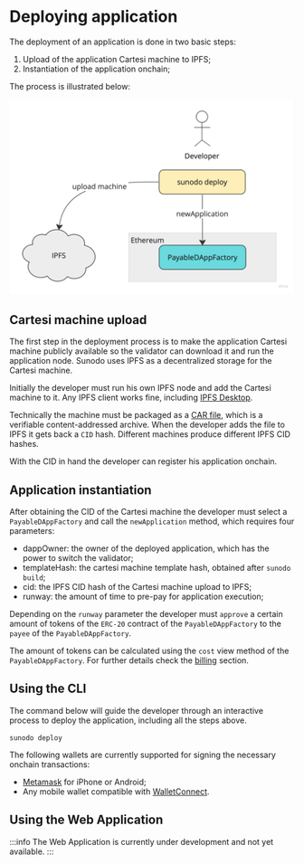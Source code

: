 # Deploying application

The deployment of an application is done in two basic steps:

1. Upload of the application Cartesi machine to IPFS;
2. Instantiation of the application onchain;

The process is illustrated below:

![Deploy](./deploy.jpg)

## Cartesi machine upload

The first step in the deployment process is to make the application Cartesi machine publicly available so the validator can download it and run the application node. Sunodo uses IPFS as a decentralized storage for the Cartesi machine.

Initially the developer must run his own IPFS node and add the Cartesi machine to it. Any IPFS client works fine, including [IPFS Desktop](https://docs.ipfs.tech/install/ipfs-desktop/).

Technically the machine must be packaged as a [CAR file](https://car.ipfs.io), which is a verifiable content-addressed archive. When the developer adds the file to IPFS it gets back a `CID` hash. Different machines produce different IPFS CID hashes.

With the CID in hand the developer can register his application onchain.

## Application instantiation

After obtaining the CID of the Cartesi machine the developer must select a `PayableDAppFactory` and call the `newApplication` method, which requires four parameters:

-   dappOwner: the owner of the deployed application, which has the power to switch the validator;
-   templateHash: the cartesi machine template hash, obtained after `sunodo build`;
-   cid: the IPFS CID hash of the Cartesi machine upload to IPFS;
-   runway: the amount of time to pre-pay for application execution;

Depending on the `runway` parameter the developer must `approve` a certain amount of tokens of the `ERC-20` contract of the `PayableDAppFactory` to the `payee` of the `PayableDAppFactory`.

The amount of tokens can be calculated using the `cost` view method of the `PayableDAppFactory`. For further details check the [billing](./billing.md) section.

## Using the CLI

The command below will guide the developer through an interactive process to deploy the application, including all the steps above.

```shell
sunodo deploy
```

The following wallets are currently supported for signing the necessary onchain transactions:

-   [Metamask](https://metamask.io/download/) for iPhone or Android;
-   Any mobile wallet compatible with [WalletConnect](https://walletconnect.com/explorer?type=wallet).

## Using the Web Application

:::info
The Web Application is currently under development and not yet available.
:::
